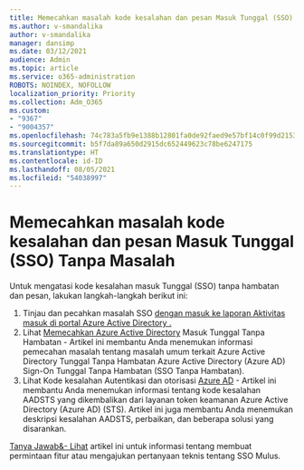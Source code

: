 ```yaml
---
title: Memecahkan masalah kode kesalahan dan pesan Masuk Tunggal (SSO) Tanpa Masalah
ms.author: v-smandalika
author: v-smandalika
manager: dansimp
ms.date: 03/12/2021
audience: Admin
ms.topic: article
ms.service: o365-administration
ROBOTS: NOINDEX, NOFOLLOW
localization_priority: Priority
ms.collection: Adm_O365
ms.custom:
- "9367"
- "9004357"
ms.openlocfilehash: 74c783a5fb9e1388b12801fa0de92faed9e57bf14c0f99d21539e17bf1b1c284
ms.sourcegitcommit: b5f7da89a650d2915dc652449623c78be6247175
ms.translationtype: HT
ms.contentlocale: id-ID
ms.lasthandoff: 08/05/2021
ms.locfileid: "54038997"
---
```

# <a name="troubleshoot-seamless-single-sign-on-sso-error-codes-and-messages"></a>Memecahkan masalah kode kesalahan dan pesan Masuk Tunggal (SSO) Tanpa Masalah

Untuk mengatasi kode kesalahan masuk Tunggal (SSO) tanpa hambatan dan pesan, lakukan langkah-langkah berikut ini:

1. Tinjau dan pecahkan masalah SSO [dengan masuk ke laporan Aktivitas masuk di portal Azure Active Directory .](https://docs.microsoft.com/azure/active-directory/reports-monitoring/concept-sign-ins)
2. Lihat [Memecahkan Azure Active Directory](https://docs.microsoft.com/azure/active-directory/hybrid/tshoot-connect-sso#sign-in-failure-reasons-in-the-azure-active-directory-admin-center-needs-a-premium-license) Masuk Tunggal Tanpa Hambatan - Artikel ini membantu Anda menemukan informasi pemecahan masalah tentang masalah umum terkait Azure Active Directory Tunggal Tanpa Hambatan Azure Active Directory (Azure AD) Sign-On Tunggal Tanpa Hambatan (SSO Tanpa Hambatan).
3. Lihat Kode kesalahan Autentikasi dan otorisasi [Azure AD](https://docs.microsoft.com/azure/active-directory/develop/reference-aadsts-error-codes#lookup-current-error-code-information) - Artikel ini membantu Anda menemukan informasi tentang kode kesalahan AADSTS yang dikembalikan dari layanan token keamanan Azure Active Directory (Azure AD) (STS). Artikel ini juga membantu Anda menemukan deskripsi kesalahan AADSTS, perbaikan, dan beberapa solusi yang disarankan.

[Tanya Jawab&- Lihat](https://docs.microsoft.com/answers/topics/azure-ad-single-sign-on.html) artikel ini untuk informasi tentang membuat permintaan fitur atau mengajukan pertanyaan teknis tentang SSO Mulus.


